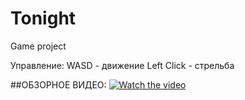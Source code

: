 # Tonight
Game project

Управление:
WASD - движение
Left Click - стрельба

##ОБЗОРНОЕ ВИДЕО:
[![Watch the video](https://img.youtube.com/vi/P1Ouoz8Kzbs/maxresdefault.jpg)](https://youtu.be/P1Ouoz8Kzbs)
